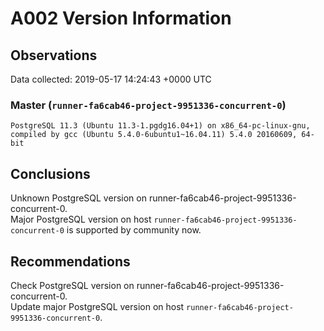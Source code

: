 # A002 Version Information #

## Observations ##
Data collected: 2019-05-17 14:24:43 +0000 UTC  



### Master (`runner-fa6cab46-project-9951336-concurrent-0`) ###

```
PostgreSQL 11.3 (Ubuntu 11.3-1.pgdg16.04+1) on x86_64-pc-linux-gnu, compiled by gcc (Ubuntu 5.4.0-6ubuntu1~16.04.11) 5.4.0 20160609, 64-bit
```






## Conclusions ##
Unknown PostgreSQL version on runner-fa6cab46-project-9951336-concurrent-0.  
Major PostgreSQL version on host `runner-fa6cab46-project-9951336-concurrent-0` is supported by community now.  



## Recommendations ##
Check PostgreSQL version on runner-fa6cab46-project-9951336-concurrent-0.  
Update major PostgreSQL version on host `runner-fa6cab46-project-9951336-concurrent-0`.  




